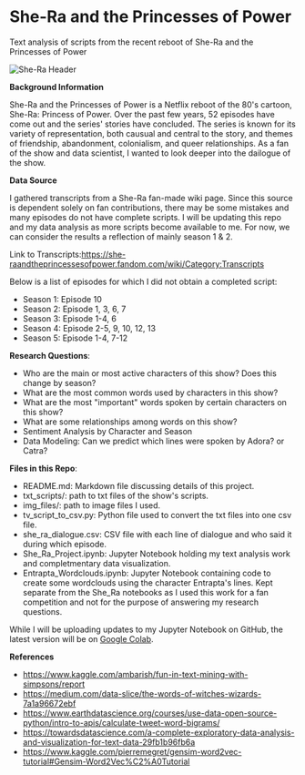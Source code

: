 # She-Ra and the Princesses of Power
Text analysis of scripts from the recent reboot of She-Ra and the Princesses of Power

![She-Ra Header](https://66.media.tumblr.com/9b9f55574ad52fb049f922538d821f3e/591b7a4c7a6cb38a-df/s2048x3072/04187ca7d64acd1b132f8e0d489a7fe9c828afbb.jpg)

**Background Information**

She-Ra and the Princesses of Power is a Netflix reboot of the 80's cartoon, She-Ra: Princess of Power. Over the past few years, 52 episodes have come out and the series' stories have concluded. The series is known for its variety of representation, both causual and central to the story, and themes of friendship, abandonment, colonialism, and queer relationships. As a fan of the show and data scientist, I wanted to look deeper into the dailogue of the show.

**Data Source**

I gathered transcripts from a She-Ra fan-made wiki page. Since this source is dependent solely on fan contributions, there may be some mistakes and many episodes do not have complete scripts. I will be updating this repo and my data analysis as more scripts become available to me. For now, we can consider the results a reflection of mainly season 1 & 2. 

Link to Transcripts:https://she-raandtheprincessesofpower.fandom.com/wiki/Category:Transcripts

Below is a list of episodes for which I did not obtain a completed script: 

* Season 1: Episode 10
* Season 2: Episode 1, 3, 6, 7
* Season 3: Episode 1-4, 6
* Season 4: Episode 2-5, 9, 10, 12, 13
* Season 5: Episode 1-4, 7-12


**Research Questions**: 

*   Who are the main or most active characters of this show? Does this change by season? 
*   What are the most common words used by characters in this show?
* What are the most "important" words spoken by certain characters on this show? 
* What are some relationships among words on this show? 
* Sentiment Analysis by Character and Season
* Data Modeling: Can we predict which lines were spoken by Adora? or Catra? 

**Files in this Repo**:

* README.md: Markdown file discussing details of this project. 
* txt_scripts/: path to txt files of the show's scripts.
* img_files/: path to image files I used.
* tv_script_to_csv.py: Python file used to convert the txt files into one csv file.
* she_ra_dialogue.csv: CSV file with each line of dialogue and who said it during which episode. 
* She_Ra_Project.ipynb: Jupyter Notebook holding my text analysis work and completmentary data visualization. 
* Entrapta_Wordclouds.ipynb: Jupyter Notebook containing code to create some wordclouds using the character Entrapta's lines. Kept separate from the She_Ra notebooks as I used this work for a fan competition and not for the purpose of answering my research questions.  

While I will be uploading updates to my Jupyter Notebook on GitHub, the latest version will be on [Google Colab](https://colab.research.google.com/drive/1kkazlx1-L0pf5uvlMYmBeFjFPrXZ7wg-?usp=sharing).

**References**

* https://www.kaggle.com/ambarish/fun-in-text-mining-with-simpsons/report
* https://medium.com/data-slice/the-words-of-witches-wizards-7a1a96672ebf
* https://www.earthdatascience.org/courses/use-data-open-source-python/intro-to-apis/calculate-tweet-word-bigrams/
* https://towardsdatascience.com/a-complete-exploratory-data-analysis-and-visualization-for-text-data-29fb1b96fb6a
* https://www.kaggle.com/pierremegret/gensim-word2vec-tutorial#Gensim-Word2Vec%C2%A0Tutorial
